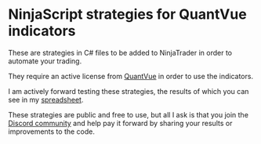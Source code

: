 # NinjaScript strategies for QuantVue indicators

These are strategies in C# files to be added to NinjaTrader in order to automate your trading. 

They require an active license from [QuantVue](https://www.quantvue.io) in order to use the indicators.

I am actively forward testing these strategies, the results of which you can see in my [spreadsheet](https://docs.google.com/spreadsheets/d/13GEn5-fEMmgHHa7D3HUARmFuh4muIJzuGl-1CxAjZJw/edit?usp=sharing).

These strategies are public and free to use, but all I ask is that you join the [Discord community](https://discord.gg/tC7u7magU3) and help pay it forward by sharing your results or improvements to the code.
